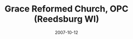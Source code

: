 ---
date: &id001 2007-10-12
end_date: null
location:
  address: 148 N. Park Street
  city: Reedsburg
  state: WI
minister:
- end: 2007-12-31
  name: Christian McShaffrey
  start: 2004-04-16
  type: Organizing Pastor
- end: null
  name: Christian McShaffrey
  start: 2007-01-01
  type: Pastor
ministers:
- Christian McShaffrey
- Christian McShaffrey
name: Grace Reformed Church, OPC
names:
- end: 2007-10-12
  name: Grace Reformed Chapel
  start: 2004-04-16
- end: null
  name: Grace Reformed Church, OPC
  start: 2007-10-12
origination_date: *id001
raw_data: 'WI   Reedsburg


  Grace Reformed Chapel  (April 16, 2004-October 12, 2007)

  Grace Reformed Church, OPC  (October 12, 2007- )

  148 N. Park Street

  Org. Pastor: Christian McShaffrey, 2004-7

  Pastor: Christian McShaffrey, 2007

  '
received_from: null
states:
- WI
status:
  active: true
  end_date: null
  reason: null
  received_from: null
  withdrawal_to: null
title: Grace Reformed Church, OPC (Reedsburg WI)
year_established:
- 2007

---